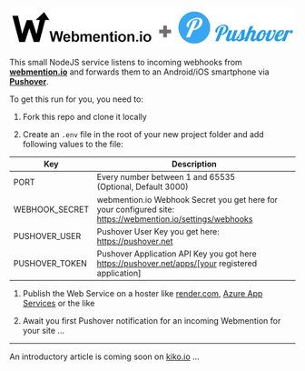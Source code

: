 ![alt text](logos.png)

This small NodeJS service listens to incoming webhooks from **[webmention.io](https://webmention.io/)** and forwards them to an Android/iOS smartphone via **[Pushover](https://pushover.net/)**.

To get this run for you, you need to:

1. Fork this repo and clone it locally

2. Create an `.env` file in the root of your new project folder and add following values to the file:

| Key | Description |
| --- | ----------- |
| PORT | Every number between 1 and 65535<br>(Optional, Default 3000)  |
| WEBHOOK_SECRET | webmention.io Webhook Secret you get here for your configured site:<br>https://webmention.io/settings/webhooks |
| PUSHOVER_USER | Pushover User Key you get here:<br> https://pushover.net |
| PUSHOVER_TOKEN | Pushover Application API Key you got here<br>https://pushover.net/apps/[your registered application] |

1. Publish the Web Service on a hoster like [render.com](https://render.com/), [Azure App Services](https://azure.microsoft.com/services/app-service/) or the like

2. Await you first Pushover notification for an incoming Webmention for your site ...

---

An introductory article is coming soon on [kiko.io](https://kiko.io) ...

